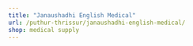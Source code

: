 ```yaml
---
title: "Janaushadhi English Medical"
url: /puthur-thrissur/janaushadhi-english-medical/
shop: medical supply
---
```

